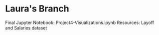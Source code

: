 # Laura's Branch 
Final Jupyter Notebook: Project4-Visualizations.ipynb
Resources: Layoff and Salaries dataset
